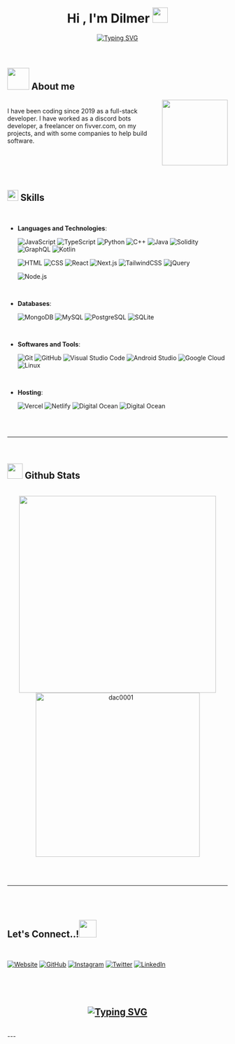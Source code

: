 <h1 align="center"><b>Hi , I'm Dilmer </b><img src="https://media.giphy.com/media/hvRJCLFzcasrR4ia7z/giphy.gif" width="35"></h1>

<p align="center">
  <a href="https://git.io/typing-svg"><img src="https://readme-typing-svg.demolab.com?font=Fira+Code&pause=1000&color=F0E68C&center=true&width=435&lines=Full-stack+developer+" alt="Typing SVG" /></a>
</p>

<br>

## <img src = "https://media.giphy.com/media/h40KAteJarafHHPW54/giphy.gif" width = 50px> **About me**

<img align="right" src="https://media.giphy.com/media/jdPMeyv9rn0hZHh8n9/giphy.gif" width = 150px />

<br>
I have been coding since 2019 as a full-stack developer. I have worked as a discord bots developer, a freelancer on fivver.com, on my projects, and with some companies to help build software.
<br><br>
<img src="https://media.giphy.com/media/35KdITWHGIhfXfup4g/giphy.gif" height="10" width="800"><br><br>

## <img src="https://media.giphy.com/media/QssGEmpkyEOhBCb7e1/giphy.gif" width ="25"> Skills

<br>
<p align="center">

- **Languages and Technologies**:

  ![JavaScript](https://img.shields.io/static/v1?style=flat&label=&message=Javascript&color=404EED&logo=javascript&logoColor=white)
  ![TypeScript](https://img.shields.io/static/v1?style=flat&label=&message=TypeScript&color=404EED&logo=typescript&logoColor=white)
  ![Python](https://img.shields.io/static/v1?style=flat&label=&message=Python&color=404EED&logo=python&logoColor=white)
  ![C++](https://img.shields.io/static/v1?style=flat&label=&message=C%2B%2B&color=404EED&logo=c%2B%2B&logoColor=white)
  ![Java](https://img.shields.io/static/v1?style=flat&label=&message=Java&color=404EED&logo=Java-ED8B00&logoColor=white)
  ![Solidity](https://img.shields.io/static/v1?style=flat&label=&message=Solidity&color=404EED&logo=solidity&logoColor=white)
  ![GraphQL](https://img.shields.io/static/v1?style=flat&label=&message=GraphQL&color=404EED&logo=graphql&logoColor=white)
  ![Kotlin](https://img.shields.io/static/v1?style=flat&label=&message=Kotlin&color=404EED&logo=kotlin&logoColor=white)

  ![HTML](https://img.shields.io/static/v1?style=flat&label=&message=HTML&color=404EED&logo=html5&logoColor=white)
  ![CSS](https://img.shields.io/static/v1?style=flat&label=&message=CSS&color=404EED&logo=css3&logoColor=white)
  ![React](https://img.shields.io/static/v1?style=flat&label=&message=React&color=404EED&logo=react&logoColor=white)
  ![Next.js](https://img.shields.io/static/v1?style=flat&label=&message=Next.js&color=404EED&logo=nextdotjs&logoColor=white)
  ![TailwindCSS](https://img.shields.io/static/v1?style=flat&label=&message=TailwindCSS&color=404EED&logo=tailwindcss&logoColor=white)
  ![jQuery](https://img.shields.io/static/v1?style=flat&label=&message=jQuery&color=404EED&logo=jquery&logoColor=white)

  ![Node.js](https://img.shields.io/static/v1?style=flat&label=&message=Node.js&color=404EED&logo=nodedotjs&logoColor=white)
<br>   
    
- **Databases**:

  ![MongoDB](https://img.shields.io/static/v1?style=flat&label=&message=MongoDB&color=404EED&logo=mongodb&logoColor=white)
  ![MySQL](https://img.shields.io/static/v1?style=flat&label=&message=MySQL&color=404EED&logo=mysql&logoColor=white)
  ![PostgreSQL](https://img.shields.io/static/v1?style=flat&label=&message=PostgreSQL&color=404EED&logo=postgresql&logoColor=white)
  ![SQLite](https://img.shields.io/static/v1?style=flat&label=&message=SQLite&color=404EED&logo=sqlite&logoColor=white)
<br>

- **Softwares and Tools**:

  ![Git](https://img.shields.io/static/v1?style=flat&label=&message=Git&color=404EED&logo=git&logoColor=white)
  ![GitHub](https://img.shields.io/static/v1?style=flat&label=&message=GitHub&color=404EED&logo=github&logoColor=white)
  ![Visual Studio Code](https://img.shields.io/static/v1?style=flat&label=&message=Visual%20Studio%20Code&color=404EED&logo=visual-studio-code&logoColor=white)
  ![Android Studio](https://img.shields.io/static/v1?style=flat&label=&message=Android%20Studio&color=404EED&logo=android-studio&logoColor=white)
  ![Google Cloud](https://img.shields.io/static/v1?style=flat&label=&message=Google%20Cloud&color=404EED&logo=google-cloud&logoColor=white)
  ![Linux](https://img.shields.io/static/v1?style=flat&label=&message=Linux&color=404EED&logo=linux&logoColor=white)
<br>

- **Hosting**:

  ![Vercel](https://img.shields.io/static/v1?style=flat&label=&message=Vercel&color=404EED&logo=vercel&logoColor=white)
  ![Netlify](https://img.shields.io/static/v1?style=flat&label=&message=Netlify&color=404EED&logo=netlify&logoColor=white)
  ![Digital Ocean](https://img.shields.io/static/v1?style=flat&label=&message=Digital%20Ocean&color=404EED&logo=digitalocean&logoColor=white)
  ![Digital Ocean](https://img.shields.io/static/v1?style=flat&label=&message=Amazon%20AWS&color=404EED&logo=amazonaws&logoColor=white)
</p>

<br>
<br>

---

<br>

## <img src="https://media.giphy.com/media/iY8CRBdQXODJSCERIr/giphy.gif" width="35"><b> Github Stats </b>

<br>

<div align="center">

<a href="https://github.com/dac0001/">
  <img src="https://github-readme-stats.vercel.app/api?username=dac0001&include_all_commits=true&count_private=true&show_icons=true&line_height=20&title_color=7A7ADB&icon_color=404EED&text_color=404EED&bg_color=0,000000,130F40" width="450"/>
  <img src="https://github-readme-stats.vercel.app/api/top-langs?username=dac0001&show_icons=true&locale=en&layout=compact&line_height=20&title_color=7A7ADB&icon_color=2234AE&text_color=D3D3D3&bg_color=0,000000,130F40" width="375"  alt="dac0001"/>

</a>
</div>

<br>
<br>
<br>

---

<br>
<br>

## <b> Let's Connect..!</b><img src="https://media.giphy.com/media/eJI3szMKzUWbaALqcn/giphy.gif" width ="40">

<br>
<div align='left'>

[![Website](https://img.shields.io/static/v1?style=flat&label=&message=Website&color=404EED&logo=aboutdotme&logoColor=white)](https://dac-development.vercel.app)
[![GitHub](https://img.shields.io/static/v1?style=flat&label=&message=GitHub&color=404EED&logo=github&logoColor=white)](https://github.com/dac0001)
[![Instagram](https://img.shields.io/static/v1?style=flat&label=&message=Instagram&color=404EED&logo=instagram&logoColor=white)](https://instagram.com/flashunter99)
[![Twitter](https://img.shields.io/static/v1?style=flat&label=&message=Twitter&color=404EED&logo=twitter&logoColor=white)](https://twitter.com/flashunter99)
[![LinkedIn](https://img.shields.io/static/v1?style=flat&label=&message=LinkedIn&color=404EED&logo=linkedin&logoColor=white)](https://linkedin.com/in/altamiranocd/)
</div>

<img src="https://media.giphy.com/media/35KdITWHGIhfXfup4g/giphy.gif" height="10" width="800"><br><br>
<br>

<div align='center'>

## <a href="https://git.io/typing-svg"><img src="https://readme-typing-svg.demolab.com?font=Fira+Code&pause=1000&width=435&lines=Faster%3F+Impossible" alt="Typing SVG" /></a>
</div>
<br>
---
<br>
